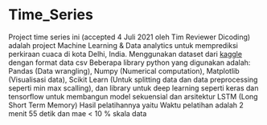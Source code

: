 # Time_Series

Project time series ini (accepted 4 Juli 2021 oleh Tim Reviewer Dicoding) adalah project Machine Learning & Data analytics untuk memprediksi perkiraan cuaca di kota Delhi, India.
Menggunakan dataset dari [kaggle](https://www.kaggle.com/mahirkukreja/delhi-weather-data) dengan format data csv
Beberapa library python yang digunakan adalah: Pandas (Data wrangling), Numpy (Numerical computation), Matplotlib (Visualisasi data), Scikit Learn (Untuk splitting data dan data preprocessing seperti min max scalling), dan library untuk deep learning seperti keras dan tensorflow untuk membangun model sekuensial dan arsitektur LSTM (Long Short Term Memory)
Hasil pelatihannya yaitu Waktu pelatihan adalah 2 menit 55 detik dan mae < 10 % skala data

